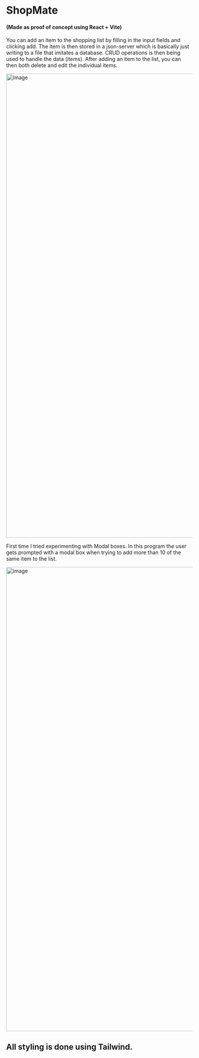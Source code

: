 # ShopMate
#### (Made as proof of concept using React + Vite)
You can add an item to the shopping list by filling in the input fields and clicking add.
The item is then stored in a json-server which is basically just writing to a file that imitates a database.
CRUD operations is then being used to handle the data (items).
After adding an item to the list, you can then both delete and edit the individual items.

<img width="1253" alt="image" src="https://github.com/snadering/ShoppingList/assets/113049401/cfe48692-32d3-406c-89f2-dd30291f62b1">

First time I tried experimenting with Modal boxes.
In this program the user gets prompted with a modal box when trying to add more than 10 of the same item to the list.

<img width="1253" alt="image" src="https://github.com/snadering/ShoppingList/assets/113049401/8fb17502-701e-4c06-95cb-85bbc99189ce">

## All styling is done using Tailwind.
